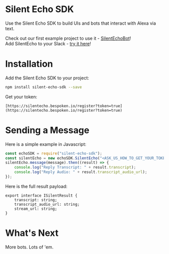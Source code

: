 # Silent Echo SDK
Use the Silent Echo SDK to build UIs and bots that interact with Alexa via text.

Check out our first example project to use it - [SilentEchoBot](https://github.com/bespoken/silent-echo-bot)!  
Add SilentEcho to your Slack - [try it here](https://silentechobot.bespoken.io/slack_auth)!

# Installation
Add the Silent Echo SDK to your project:  
```bash
npm install silent-echo-sdk --save
```
Get your token:
```
[https://silentecho.bespoken.io/register?token=true](https://silentecho.bespoken.io/register?token=true)
```
# Sending a Message
Here is a simple example in Javascript:
```javascript
const echoSDK = require("silent-echo-sdk");
const silentEcho = new echoSDK.SilentEcho("<ASK_US_HOW_TO_GET_YOUR_TOKEN>");
silentEcho.message(message).then((result) => {
    console.log("Reply Transcript: " + result.transcript);
    console.log("Reply Audio: " + result.transcript_audio_url);
});
```

Here is the full result payload:
```
export interface ISilentResult {
    transcript: string;
    transcript_audio_url: string;
    stream_url: string;
}
```

# What's Next
More bots. Lots of 'em.
